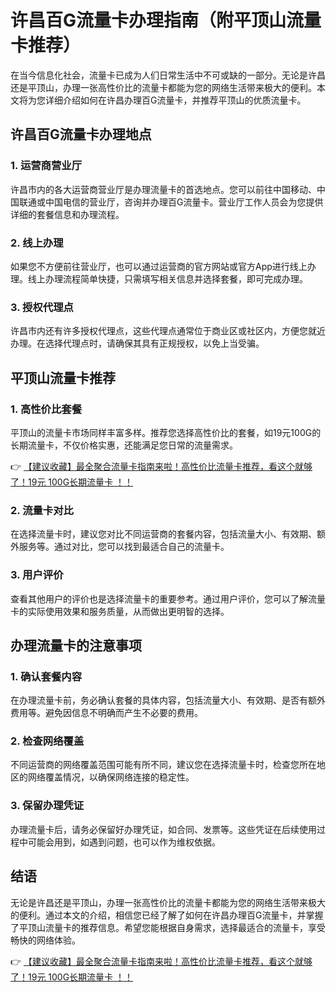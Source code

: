 # 许昌百G流量卡办理指南（附平顶山流量卡推荐）

在当今信息化社会，流量卡已成为人们日常生活中不可或缺的一部分。无论是许昌还是平顶山，办理一张高性价比的流量卡都能为您的网络生活带来极大的便利。本文将为您详细介绍如何在许昌办理百G流量卡，并推荐平顶山的优质流量卡。

## 许昌百G流量卡办理地点

### 1. 运营商营业厅
许昌市内的各大运营商营业厅是办理流量卡的首选地点。您可以前往中国移动、中国联通或中国电信的营业厅，咨询并办理百G流量卡。营业厅工作人员会为您提供详细的套餐信息和办理流程。

### 2. 线上办理
如果您不方便前往营业厅，也可以通过运营商的官方网站或官方App进行线上办理。线上办理流程简单快捷，只需填写相关信息并选择套餐，即可完成办理。

### 3. 授权代理点
许昌市内还有许多授权代理点，这些代理点通常位于商业区或社区内，方便您就近办理。在选择代理点时，请确保其具有正规授权，以免上当受骗。

## 平顶山流量卡推荐

### 1. 高性价比套餐
平顶山的流量卡市场同样丰富多样。推荐您选择高性价比的套餐，如19元100G的长期流量卡，不仅价格实惠，还能满足您日常的流量需求。

👉 [【建议收藏】最全聚合流量卡指南来啦！高性价比流量卡推荐，看这个就够了！19元 100G长期流量卡 ！！](https://bit.ly/Liuliangka)

### 2. 流量卡对比
在选择流量卡时，建议您对比不同运营商的套餐内容，包括流量大小、有效期、额外服务等。通过对比，您可以找到最适合自己的流量卡。

### 3. 用户评价
查看其他用户的评价也是选择流量卡的重要参考。通过用户评价，您可以了解流量卡的实际使用效果和服务质量，从而做出更明智的选择。

## 办理流量卡的注意事项

### 1. 确认套餐内容
在办理流量卡前，务必确认套餐的具体内容，包括流量大小、有效期、是否有额外费用等。避免因信息不明确而产生不必要的费用。

### 2. 检查网络覆盖
不同运营商的网络覆盖范围可能有所不同，建议您在选择流量卡时，检查您所在地区的网络覆盖情况，以确保网络连接的稳定性。

### 3. 保留办理凭证
办理流量卡后，请务必保留好办理凭证，如合同、发票等。这些凭证在后续使用过程中可能会用到，如遇到问题，也可以作为维权依据。

## 结语

无论是许昌还是平顶山，办理一张高性价比的流量卡都能为您的网络生活带来极大的便利。通过本文的介绍，相信您已经了解了如何在许昌办理百G流量卡，并掌握了平顶山流量卡的推荐信息。希望您能根据自身需求，选择最适合的流量卡，享受畅快的网络体验。

👉 [【建议收藏】最全聚合流量卡指南来啦！高性价比流量卡推荐，看这个就够了！19元 100G长期流量卡 ！！](https://bit.ly/Liuliangka)